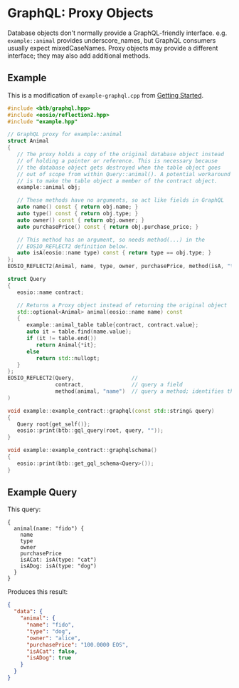 # GraphQL: Proxy Objects

Database objects don't normally provide a GraphQL-friendly interface. e.g. `example::animal` provides underscore_names, but GraphQL consumers usually expect mixedCaseNames. Proxy objects may provide a different interface; they may also add additional methods.

## Example

This is a modification of `example-graphql.cpp` from [Getting Started](../starting/index.html).

```c++
#include <btb/graphql.hpp>
#include <eosio/reflection2.hpp>
#include "example.hpp"

// GraphQL proxy for example::animal
struct Animal
{
   // The proxy holds a copy of the original database object instead
   // of holding a pointer or reference. This is necessary because
   // the database object gets destroyed when the table object goes
   // out of scope from within Query::animal(). A potential workaround
   // is to make the table object a member of the contract object.
   example::animal obj;

   // These methods have no arguments, so act like fields in GraphQL
   auto name() const { return obj.name; }
   auto type() const { return obj.type; }
   auto owner() const { return obj.owner; }
   auto purchasePrice() const { return obj.purchase_price; }

   // This method has an argument, so needs method(...) in the
   // EOSIO_REFLECT2 definition below.
   auto isA(eosio::name type) const { return type == obj.type; }
};
EOSIO_REFLECT2(Animal, name, type, owner, purchasePrice, method(isA, "type"))

struct Query
{
   eosio::name contract;

   // Returns a Proxy object instead of returning the original object
   std::optional<Animal> animal(eosio::name name) const
   {
      example::animal_table table{contract, contract.value};
      auto it = table.find(name.value);
      if (it != table.end())
         return Animal{*it};
      else
         return std::nullopt;
   }
};
EOSIO_REFLECT2(Query,                  //
               contract,               // query a field
               method(animal, "name")  // query a method; identifies the argument names
)

void example::example_contract::graphql(const std::string& query)
{
   Query root{get_self()};
   eosio::print(btb::gql_query(root, query, ""));
}

void example::example_contract::graphqlschema()
{
   eosio::print(btb::get_gql_schema<Query>());
}
```

## Example Query

This query:

```
{
  animal(name: "fido") {
    name
    type
    owner
    purchasePrice
    isACat: isA(type: "cat")
    isADog: isA(type: "dog")
  }
}
```

Produces this result:

```json
{
  "data": {
    "animal": {
      "name": "fido",
      "type": "dog",
      "owner": "alice",
      "purchasePrice": "100.0000 EOS",
      "isACat": false,
      "isADog": true
    }
  }
}
```
